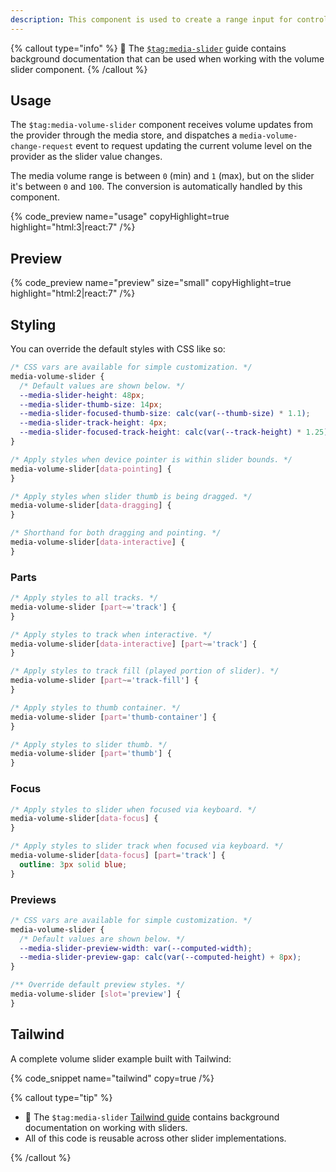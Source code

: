 ```yaml
---
description: This component is used to create a range input for controlling the volume of media.
---
```


{% callout type="info" %}
📖 The [`$tag:media-slider`](/docs/player/components/sliders/slider) guide contains background
documentation that can be used when working with the volume slider component.
{% /callout %}

## Usage

The `$tag:media-volume-slider` component receives volume updates from the provider through the media
store, and dispatches a `media-volume-change-request` event to request updating the current volume
level on the provider as the slider value changes.

The media volume range is between `0` (min) and `1` (max), but on the slider it's between `0` and
`100`. The conversion is automatically handled by this component.

{% code_preview name="usage" copyHighlight=true highlight="html:3|react:7" /%}

## Preview

{% code_preview name="preview" size="small" copyHighlight=true highlight="html:2|react:7" /%}

## Styling

You can override the default styles with CSS like so:

```css {% copy=true %}
/* CSS vars are available for simple customization. */
media-volume-slider {
  /* Default values are shown below. */
  --media-slider-height: 48px;
  --media-slider-thumb-size: 14px;
  --media-slider-focused-thumb-size: calc(var(--thumb-size) * 1.1);
  --media-slider-track-height: 4px;
  --media-slider-focused-track-height: calc(var(--track-height) * 1.25);
}

/* Apply styles when device pointer is within slider bounds. */
media-volume-slider[data-pointing] {
}

/* Apply styles when slider thumb is being dragged. */
media-volume-slider[data-dragging] {
}

/* Shorthand for both dragging and pointing. */
media-volume-slider[data-interactive] {
}
```

### Parts

```css {% copy=true %}
/* Apply styles to all tracks. */
media-volume-slider [part~='track'] {
}

/* Apply styles to track when interactive. */
media-volume-slider[data-interactive] [part~='track'] {
}

/* Apply styles to track fill (played portion of slider). */
media-volume-slider [part~='track-fill'] {
}

/* Apply styles to thumb container. */
media-volume-slider [part='thumb-container'] {
}

/* Apply styles to slider thumb. */
media-volume-slider [part='thumb'] {
}
```

### Focus

```css {% copy=true %}
/* Apply styles to slider when focused via keyboard. */
media-volume-slider[data-focus] {
}

/* Apply styles to slider track when focused via keyboard. */
media-volume-slider[data-focus] [part='track'] {
  outline: 3px solid blue;
}
```

### Previews

```css
/* CSS vars are available for simple customization. */
media-volume-slider {
  /* Default values are shown below. */
  --media-slider-preview-width: var(--computed-width);
  --media-slider-preview-gap: calc(var(--computed-height) + 8px);
}

/** Override default preview styles. */
media-volume-slider [slot='preview'] {
}
```

## Tailwind

A complete volume slider example built with Tailwind:

{% code_snippet name="tailwind" copy=true /%}

{% callout type="tip" %}

- 📖 The `$tag:media-slider` [Tailwind guide](/docs/player/components/sliders/slider#tailwind)
  contains background documentation on working with sliders.
- All of this code is reusable across other slider implementations.

{% /callout %}
